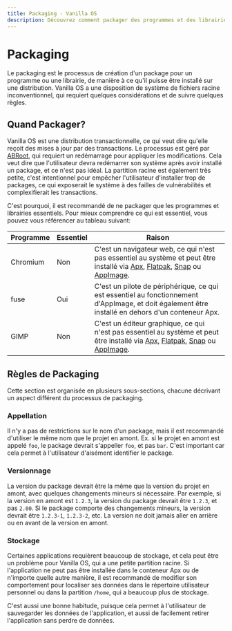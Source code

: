 ```yaml
---
title: Packaging - Vanilla OS
description: Découvrez comment packager des programmes et des librairies pour Vanilla OS.
---
```


# Packaging

Le packaging est le processus de création d'un package pour un programme ou une librairie,
de manière à ce qu'il puisse être installé sur une distribution. Vanilla OS a une
disposition de système de fichiers racine inconventionnel, qui requiert quelques
considérations et de suivre quelques règles.

## Quand Packager?

Vanilla OS est une distribution transactionnelle, ce qui veut dire qu'elle
reçoit des mises à jour par des transactions. Le processus est géré par [ABRoot](/abroot),
qui requiert un redémarrage pour appliquer les modifications. Cela veut dire
que l'utilisateur devra redémarrer son système après avoir installé un
package, et ce n'est pas idéal. La partition racine est également très petite,
c'est intentionnel pour empêcher l'utilisateur d'installer trop de packages,
ce qui exposerait le système à des failles de vulnérabilités et complexifierait
les transactions.

C'est pourquoi, il est recommandé de ne packager que les programmes et librairies
essentiels. Pour mieux comprendre ce qui est essentiel, vous pouvez vous référencer
au tableau suivant:

| Programme | Essentiel | Raison                                                                                                                                                                                                                                                        |
| --------- | --------- | ------------------------------------------------------------------------------------------------------------------------------------------------------------------------------------------------------------------------------------------------------------- |
| Chromium  | Non       | C'est un navigateur web, ce qui n'est pas essentiel au système et peut être installé via [Apx](/apx/), [Flatpak](https://handbook.vanillaos.org/2022/12/09/install-flatpaks.html), [Snap](https://snapcraft.io/) ou [AppImage](https://appimage.org/).    |
| fuse      | Oui       | C'est un pilote de périphérique, ce qui est essentiel au fonctionnement d'AppImage, et doit également être installé en dehors d'un conteneur Apx.                                                                                                             |
| GIMP      | Non       | C'est un éditeur graphique, ce qui n'est pas essentiel au système et peut être installé via [Apx](/apx/), [Flatpak](https://handbook.vanillaos.org/2022/12/09/install-flatpaks.html), [Snap](https://snapcraft.io/) ou [AppImage](https://appimage.org/). |

## Règles de Packaging

Cette section est organisée en plusieurs sous-sections, chacune décrivant
un aspect différent du processus de packaging.

### Appellation

Il n'y a pas de restrictions sur le nom d'un package, mais il est recommandé
d'utiliser le même nom que le projet en amont. Ex. si le projet en amont est
appelé `foo`, le package devrait s'appeller `foo`, et pas `bar`. C'est
important car cela permet à l'utilisateur d'aisément identifier le package.

### Versionnage

La version du package devrait être la même que la version du projet en amont,
avec quelques changements mineurs si nécessaire. Par exemple, si la version
en amont est `1.2.3`, la version du package devrait être `1.2.3`, et pas `2.00`.
Si le package comporte des changements mineurs, la version devrait être `1.2.3-1`,
`1.2.3-2`, etc. La version ne doit jamais aller en arrière ou en avant de la
version en amont.

### Stockage

Certaines applications requièrent beaucoup de stockage, et cela peut être un
problème pour Vanilla OS, qui a une petite partition racine. Si l'application
ne peut pas être installée dans le conteneur Apx ou de n'importe quelle autre
manière, il est recommandé de modifier son comportement pour localiser ses
données dans le répertoire utilisateur personnel ou dans la partition `/home`,
qui a beaucoup plus de stockage.

C'est aussi une bonne habitude, puisque cela permet à l'utilisateur de
sauvegarder les données de l'application, et aussi de facilement retirer
l'application sans perdre de données.
